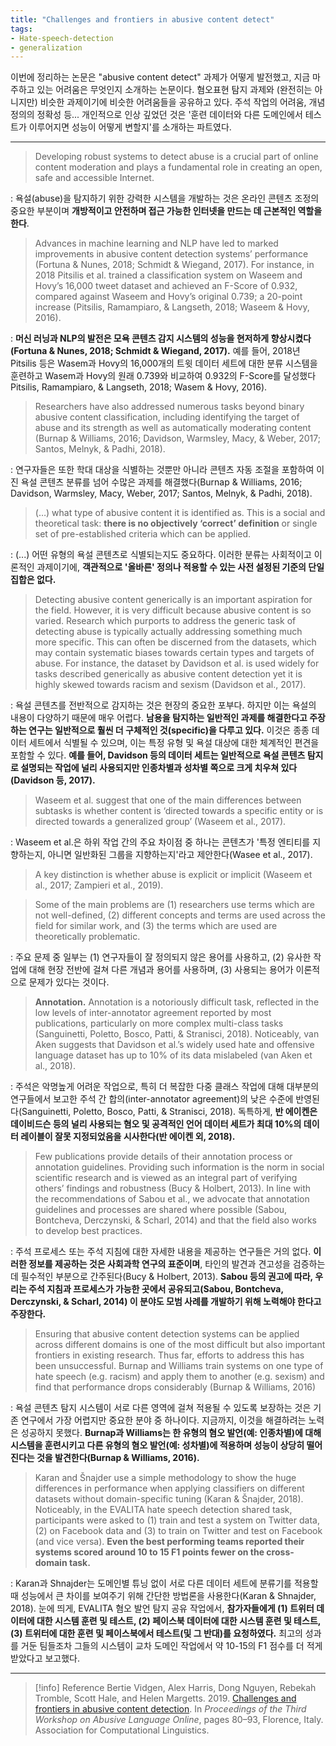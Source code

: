 ```yaml
---
title: "Challenges and frontiers in abusive content detect"
tags:
- Hate-speech-detection
- generalization 
---
```


이번에 정리하는 논문은 "abusive content detect" 과제가 어떻게 발전했고, 지금 마주하고 있는 어려움은 무엇인지 소개하는 논문이다. 혐오표현 탐지 과제와 (완전히는 아니지만) 비슷한 과제이기에 비슷한 어려움들을 공유하고 있다. 주석 작업의 어려움, 개념 정의의 정확성 등...
개인적으로 인상 깊었던 것은 '훈련 데이터와 다른 도메인에서 테스트가 이루어지면 성능이 어떻게 변할지'를 소개하는 파트였다. 

***

> Developing robust systems to detect abuse is a crucial part of online content moderation and plays a fundamental role in creating an open, safe and accessible Internet.

: 욕설(abuse)을 탐지하기 위한 강력한 시스템을 개발하는 것은 온라인 콘텐츠 조정의 중요한 부분이며 **개방적이고 안전하며 접근 가능한 인터넷을 만드는 데 근본적인 역할을 한다**.


> Advances in machine learning and NLP have led to marked improvements in abusive content detection systems’ performance (Fortuna & Nunes, 2018; Schmidt & Wiegand, 2017). For instance, in 2018 Pitsilis et al. trained a classification system on Waseem and Hovy’s 16,000 tweet dataset and achieved an F-Score of 0.932, compared against Waseem and Hovy’s original 0.739; a 20-point increase (Pitsilis, Ramampiaro, & Langseth, 2018; Waseem & Hovy, 2016).

: **머신 러닝과 NLP의 발전은 모욕 콘텐츠 감지 시스템의 성능을 현저하게 향상시켰다(Fortuna & Nunes, 2018; Schmidt & Wiegand, 2017).** 예를 들어, 2018년 Pitsilis 등은 Wasem과 Hovy의 16,000개의 트윗 데이터 세트에 대한 분류 시스템을 훈련하고 Wasem과 Hovy의 원래 0.739와 비교하여 0.932의 F-Score를 달성했다Pitsilis, Ramampiaro, & Langseth, 2018; Wasem & Hovy, 2016).


> Researchers have also addressed numerous tasks beyond binary abusive content classification, including identifying the target of abuse and its strength as well as automatically moderating content (Burnap & Williams, 2016; Davidson, Warmsley, Macy, & Weber, 2017; Santos, Melnyk, & Padhi, 2018).

: 연구자들은 또한 학대 대상을 식별하는 것뿐만 아니라 콘텐츠 자동 조절을 포함하여 이진 욕설 콘텐츠 분류를 넘어 수많은 과제를 해결했다(Burnap & Williams, 2016; Davidson, Warmsley, Macy, Weber, 2017; Santos, Melnyk, & Padhi, 2018). 


> (…) what type of abusive content it is identified as. This is a social and theoretical task: **there is no objectively ‘correct’ definition** or single set of pre-established criteria which can be applied.

: (...) 어떤 유형의 욕설 콘텐츠로 식별되는지도 중요하다. 이러한 분류는 사회적이고 이론적인 과제이기에, **객관적으로 '올바른' 정의나 적용할 수 있는 사전 설정된 기준의 단일 집합은 없다.**


> Detecting abusive content generically is an important aspiration for the field. However, it is very difficult because abusive content is so varied. Research which purports to address the generic task of detecting abuse is typically actually addressing something much more specific. This can often be discerned from the datasets, which may contain systematic biases towards certain types and targets of abuse. For instance, the dataset by Davidson et al. is used widely for tasks described generically as abusive content detection yet it is highly skewed towards racism and sexism (Davidson et al., 2017).

: 욕설 콘텐츠를 전반적으로 감지하는 것은 현장의 중요한 포부다. 하지만 이는 욕설의 내용이 다양하기 때문에 매우 어렵다. **남용을 탐지하는 일반적인 과제를 해결한다고 주장하는 연구는 일반적으로 훨씬 더 구체적인 것(specific)을 다루고 있다.** 이것은 종종 데이터 세트에서 식별될 수 있으며, 이는 특정 유형 및 욕설 대상에 대한 체계적인 편견을 포함할 수 있다. **예를 들어, Davidson 등의 데이터 세트는 일반적으로 욕설 콘텐츠 탐지로 설명되는 작업에 널리 사용되지만 인종차별과 성차별 쪽으로 크게 치우쳐 있다(Davidson 등, 2017).** 


> Waseem et al. suggest that one of the main differences between subtasks is whether content is ‘directed towards a specific entity or is directed towards a generalized group’ (Waseem et al., 2017).

: Waseem et al.은 하위 작업 간의 주요 차이점 중 하나는 콘텐츠가 '특정 엔티티를 지향하는지, 아니면 일반화된 그룹을 지향하는지'라고 제안한다(Wasee et al., 2017).


> A key distinction is whether abuse is explicit or implicit (Waseem et al., 2017; Zampieri et al., 2019).


> Some of the main problems are (1) researchers use terms which are not well-defined, (2) different concepts and terms are used across the field for similar work, and (3) the terms which are used are theoretically problematic.

: 주요 문제 중 일부는 (1) 연구자들이 잘 정의되지 않은 용어를 사용하고, (2) 유사한 작업에 대해 현장 전반에 걸쳐 다른 개념과 용어를 사용하며, (3) 사용되는 용어가 이론적으로 문제가 있다는 것이다.


> **Annotation.** 
> Annotation is a notoriously difficult task, reflected in the low levels of inter-annotator agreement reported by most publications, particularly on more complex multi-class tasks (Sanguinetti, Poletto, Bosco, Patti, & Stranisci, 2018). Noticeably, van Aken suggests that Davidson et al.’s widely used hate and offensive language dataset has up to 10% of its data mislabeled (van Aken et al., 2018).

: 주석은 악명높게 어려운 작업으로, 특히 더 복잡한 다중 클래스 작업에 대해 대부분의 연구들에서 보고한 주석 간 합의(inter-annotator agreement)의 낮은 수준에 반영된다(Sanguinetti, Poletto, Bosco, Patti, & Stranisci, 2018). 독특하게,  **반 에이켄은 데이비드슨 등의 널리 사용되는 혐오 및 공격적인 언어 데이터 세트가 최대 10%의 데이터 레이블이 잘못 지정되었음을 시사한다(반 에이켄 외, 2018).**


> Few publications provide details of their annotation process or annotation guidelines. Providing such information is the norm in social scientific research and is viewed as an integral part of verifying others’ findings and robustness (Bucy & Holbert, 2013). In line with the recommendations of Sabou et al., we advocate that annotation guidelines and processes are shared where possible (Sabou, Bontcheva, Derczynski, & Scharl, 2014) and that the field also works to develop best practices.

: 주석 프로세스 또는 주석 지침에 대한 자세한 내용을 제공하는 연구들은 거의 없다. **이러한 정보를 제공하는 것은 사회과학 연구의 표준이며**, 타인의 발견과 견고성을 검증하는 데 필수적인 부분으로 간주된다(Bucy & Holbert, 2013). **Sabou 등의 권고에 따라, 우리는 주석 지침과 프로세스가 가능한 곳에서 공유되고(Sabou, Bontcheva, Derczynski, & Scharl, 2014) 이 분야도 모범 사례를 개발하기 위해 노력해야 한다고 주장한다.**


> Ensuring that abusive content detection systems can be applied across different domains is one of the most difficult but also important frontiers in existing research. Thus far, efforts to address this has been unsuccessful. Burnap and Williams train systems on one type of hate speech (e.g. racism) and apply them to another (e.g. sexism) and find that performance drops considerably (Burnap & Williams, 2016)

: 욕설 콘텐츠 탐지 시스템이 서로 다른 영역에 걸쳐 적용될 수 있도록 보장하는 것은 기존 연구에서 가장 어렵지만 중요한 분야 중 하나이다. 지금까지, 이것을 해결하려는 노력은 성공하지 못했다. **Burnap과 Williams는 한 유형의 혐오 발언(예: 인종차별)에 대해 시스템을 훈련시키고 다른 유형의 혐오 발언(예: 성차별)에 적용하며 성능이 상당히 떨어진다는 것을 발견한다(Burnap & Williams, 2016).**


> Karan and Šnajder use a simple methodology to show the huge differences in performance when applying classifiers on different datasets without domain-specific tuning (Karan & Šnajder, 2018). Noticeably, in the EVALITA hate speech detection shared task, participants were asked to (1) train and test a system on Twitter data, (2) on Facebook data and (3) to train on Twitter and test on Facebook (and vice versa). **Even the best performing teams reported their systems scored around 10 to 15 F1 points fewer on the cross-domain task.**

: Karan과 Shnajder는 도메인별 튜닝 없이 서로 다른 데이터 세트에 분류기를 적용할 때 성능에서 큰 차이를 보여주기 위해 간단한 방법론을 사용한다(Karan & Shnajder, 2018). 눈에 띄게, EVALITA 혐오 발언 탐지 공유 작업에서, **참가자들에게 (1) 트위터 데이터에 대한 시스템 훈련 및 테스트, (2) 페이스북 데이터에 대한 시스템 훈련 및 테스트, (3) 트위터에 대한 훈련 및 페이스북에서 테스트(및 그 반대)를 요청하였다.** 최고의 성과를 거둔 팀들조차 그들의 시스템이 교차 도메인 작업에서 약 10-15의 F1 점수를 더 적게 받았다고 보고했다.

***

> [!info] Reference
> Bertie Vidgen, Alex Harris, Dong Nguyen, Rebekah Tromble, Scott Hale, and Helen Margetts. 2019. [Challenges and frontiers in abusive content detection](https://aclanthology.org/W19-3509). In _Proceedings of the Third Workshop on Abusive Language Online_, pages 80–93, Florence, Italy. Association for Computational Linguistics.

